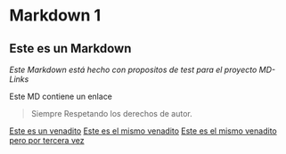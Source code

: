 # Markdown 1

## Este es un Markdown

*Este Markdown está hecho con propositos de test para el proyecto MD-Links*

Este MD contiene un enlace

> Siempre Respetando los derechos de autor.

[Este es un venadito](https://picsum.photos/id/1003/800/1200)
[Este es el mismo venadito](https://picsum.photos/id/1003/800/1200)
[Este es el mismo venadito pero por tercera vez](https://picsum.photos/id/1003/800/1200)
